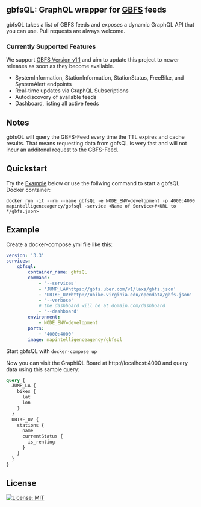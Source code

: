 ## gbfsQL: GraphQL wrapper for [GBFS](https://github.com/NABSA/gbfs) feeds

gbfsQL takes a list of GBFS feeds and exposes a dynamic GraphQL API that you can use. Pull requests are always welcome.

### Currently Supported Features

We support [GBFS Version v1.1](https://github.com/NABSA/gbfs/releases/tag/v1.1-RC) and aim to update this project to newer releases as soon as they become available.

-   SystemInformation, StationInformation, StationStatus, FreeBike, and SystemAlert endpoints
-   Real-time updates via GraphQL Subscriptions
-   Autodiscovory of available feeds
-   Dashboard, listing all active feeds

## Notes

gbfsQL will query the GBFS-Feed every time the TTL expires and cache results. That means requesting data from gbfsQL is very fast and will not incur an additonal request to the GBFS-Feed.

## Quickstart

Try the [Example](#example) below or use the follwing command to start a gbfsQL Docker container:

```
docker run -it --rm --name gbfsQL -e NODE_ENV=development -p 4000:4000 mapintelligenceagency/gbfsql -service <Name of Service>#<URL to */gbfs.json>
```

## Example

Create a docker-compose.yml file like this:

```yaml
version: '3.3'
services:
    gbfsql:
        container_name: gbfsQL
        command: 
            - '--services'
            - 'JUMP_LA#https://gbfs.uber.com/v1/laxs/gbfs.json'
            - 'UBIKE_UV#http://ubike.virginia.edu/opendata/gbfs.json'
            - '--verbose'
            # the dashboard will be at domain.com/dashboard
            - '--dashboard'
        environment:
            - NODE_ENV=development
        ports:
            - '4000:4000'
        image: mapintelligenceagency/gbfsql
```

Start gbfsQL with `docker-compose up`

Now you can visit the GraphiQL Board at http://localhost:4000 and query data using this sample query:

```graphql
query {
  JUMP_LA {
    bikes {
      lat
      lon
    }
  }
  UBIKE_UV {
    stations {
      name
      currentStatus {
        is_renting
      }
    }
  }
}
```

## License

[![License: MIT](https://img.shields.io/badge/License-MIT-yellow.svg)](https://opensource.org/licenses/MIT)
